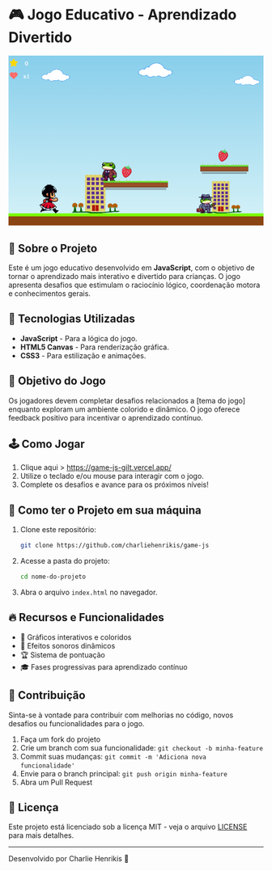 # 🎮 Jogo Educativo - Aprendizado Divertido

![Imagem do Jogo](print.png)

## 📌 Sobre o Projeto

Este é um jogo educativo desenvolvido em **JavaScript**, com o objetivo de tornar o aprendizado mais interativo e divertido para crianças. O jogo apresenta desafios que estimulam o raciocínio lógico, coordenação motora e conhecimentos gerais.

## 🚀 Tecnologias Utilizadas

- **JavaScript** - Para a lógica do jogo.
- **HTML5 Canvas** - Para renderização gráfica.
- **CSS3** - Para estilização e animações.

## 🎯 Objetivo do Jogo

Os jogadores devem completar desafios relacionados a [tema do jogo] enquanto exploram um ambiente colorido e dinâmico. O jogo oferece feedback positivo para incentivar o aprendizado contínuo.

## 🕹️ Como Jogar

1. Clique aqui > https://game-js-gilt.vercel.app/
2. Utilize o teclado e/ou mouse para interagir com o jogo.
3. Complete os desafios e avance para os próximos níveis!

## 📌 Como ter o Projeto em sua máquina

1. Clone este repositório:
   ```bash
   git clone https://github.com/charliehenrikis/game-js
   ```
2. Acesse a pasta do projeto:
   ```bash
   cd nome-do-projeto
   ```
3. Abra o arquivo `index.html` no navegador.

## 🔥 Recursos e Funcionalidades

- 🌟 Gráficos interativos e coloridos
- 🎵 Efeitos sonoros dinâmicos
- 🏆 Sistema de pontuação
- 🎓 Fases progressivas para aprendizado contínuo

## 📌 Contribuição

Sinta-se à vontade para contribuir com melhorias no código, novos desafios ou funcionalidades para o jogo.

1. Faça um fork do projeto
2. Crie um branch com sua funcionalidade: `git checkout -b minha-feature`
3. Commit suas mudanças: `git commit -m 'Adiciona nova funcionalidade'`
4. Envie para o branch principal: `git push origin minha-feature`
5. Abra um Pull Request

## 📜 Licença

Este projeto está licenciado sob a licença MIT - veja o arquivo [LICENSE](LICENSE) para mais detalhes.

---

Desenvolvido por Charlie Henrikis 🚀

